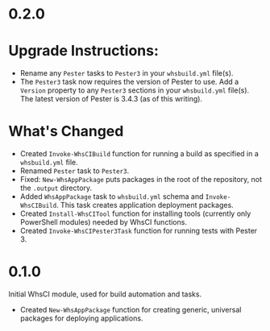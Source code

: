 # 0.2.0

# Upgrade Instructions:

 * Rename any `Pester` tasks to `Pester3` in your `whsbuild.yml` file(s).
 * The `Pester3` task now requires the version of Pester to use. Add a `Version` property to any `Pester3` sections in your `whsbuild.yml` file(s). The latest version of Pester is 3.4.3 (as of this writing).

# What's Changed

 * Created `Invoke-WhsCIBuild` function for running a build as specified in a `whsbuild.yml` file.
 * Renamed `Pester` task to `Pester3`.
 * Fixed: `New-WhsAppPackage` puts packages in the root of the repository, not the `.output` directory.
 * Added `WhsAppPackage` task to `whsbuild.yml` schema and `Invoke-WhsCIBuild`. This task creates application deployment packages.
 * Created `Install-WhsCITool` function for installing tools (currently only PowerShell modules) needed by WhsCI functions.
 * Created `Invoke-WhsCIPester3Task` function for running tests with Pester 3.


# 0.1.0

Initial WhsCI module, used for build automation and tasks.

 * Created `New-WhsAppPackage` function for creating generic, universal packages for deploying applications.
